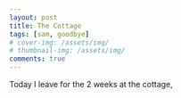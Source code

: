 ```yaml
---
layout: post
title: The Cottage
tags: [sam, goodbye]
# cover-img: /assets/img/
# thumbnail-img: /assets/img/
comments: true
---
```

Today I leave for the 2 weeks at the cottage, 